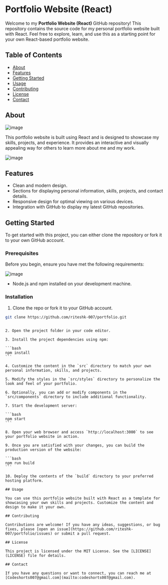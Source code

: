 

# Portfolio Website (React)
Welcome to my **Portfolio Website (React)** GitHub repository! This repository contains the source code for my personal portfolio website built with React. Feel free to explore, learn, and use this as a starting point for your own React-based portfolio website.

## Table of Contents

- [About](#about)
- [Features](#features)
- [Getting Started](#getting-started)
- [Usage](#usage)
- [Contributing](#contributing)
- [License](#license)
- [Contact](#contact)

## About

![image](https://github.com/riteshk-007/portfolio/assets/135107962/9c8827e7-85c7-497e-8459-a0845be94ea3)

This portfolio website is built using React and is designed to showcase my skills, projects, and experience. It provides an interactive and visually appealing way for others to learn more about me and my work.

![image](https://github.com/riteshk-007/portfolio/assets/135107962/befa9436-9635-46fd-b08b-6280926809fe)


## Features

- Clean and modern design.
- Sections for displaying personal information, skills, projects, and contact details.
- Responsive design for optimal viewing on various devices.
- Integration with GitHub to display my latest GitHub repositories.

## Getting Started

To get started with this project, you can either clone the repository or fork it to your own GitHub account.

### Prerequisites

Before you begin, ensure you have met the following requirements:

![image](https://github.com/riteshk-007/portfolio/assets/135107962/37e8c1aa-422e-4015-9fb2-2220eb002896)

- Node.js and npm installed on your development machine.

### Installation

1. Clone the repo or fork it to your GitHub account.

```bash
git clone https://github.com/riteshk-007/portfolio.git
```
````

2. Open the project folder in your code editor.

3. Install the project dependencies using npm:

```bash
npm install
```

4. Customize the content in the `src` directory to match your own personal information, skills, and projects.

5. Modify the styles in the `src/styles` directory to personalize the look and feel of your portfolio.

6. Optionally, you can add or modify components in the `src/components` directory to include additional functionality.

7. Start the development server:

```bash
npm start
```

8. Open your web browser and access `http://localhost:3000` to see your portfolio website in action.

9. Once you are satisfied with your changes, you can build the production version of the website:

```bash
npm run build
```

10. Deploy the contents of the `build` directory to your preferred hosting platform.

## Usage

You can use this portfolio website built with React as a template for showcasing your own skills and projects. Customize the content and design to make it your own.

## Contributing

Contributions are welcome! If you have any ideas, suggestions, or bug fixes, please [open an issue](https://github.com/riteshk-007/portfolio/issues) or submit a pull request.

## License

This project is licensed under the MIT License. See the [LICENSE](LICENSE) file for details.

## Contact

If you have any questions or want to connect, you can reach me at [Codeshorts007@gmail.com](mailto:codeshorts007@gmail.com).
